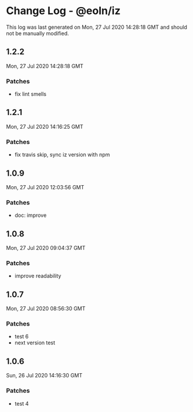 # Change Log - @eoln/iz

This log was last generated on Mon, 27 Jul 2020 14:28:18 GMT and should not be manually modified.

## 1.2.2
Mon, 27 Jul 2020 14:28:18 GMT

### Patches

- fix lint smells

## 1.2.1
Mon, 27 Jul 2020 14:16:25 GMT

### Patches

- fix travis skip, sync iz version with npm

## 1.0.9
Mon, 27 Jul 2020 12:03:56 GMT

### Patches

- doc: improve

## 1.0.8
Mon, 27 Jul 2020 09:04:37 GMT

### Patches

- improve readability

## 1.0.7
Mon, 27 Jul 2020 08:56:30 GMT

### Patches

- test 6
- next version test

## 1.0.6
Sun, 26 Jul 2020 14:16:30 GMT

### Patches

- test 4

